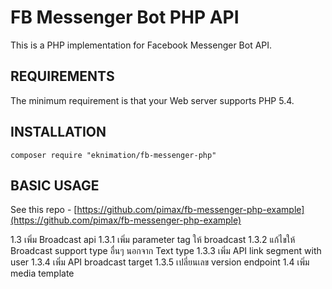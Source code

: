 FB Messenger Bot PHP API
========================

This is a PHP implementation for Facebook Messenger Bot API.

REQUIREMENTS
------------
The minimum requirement is that your Web server supports PHP 5.4.

INSTALLATION
------------

```
composer require "eknimation/fb-messenger-php"
```

BASIC USAGE
------------
See this repo - [https://github.com/pimax/fb-messenger-php-example](https://github.com/pimax/fb-messenger-php-example)

1.3 เพิ่ม Broadcast api
1.3.1 เพิ่ม parameter tag ให้ broadcast
1.3.2 แก้ไขให้ Broadcast support type อื่นๆ นอกจาก Text type
1.3.3 เพิ่ม API link segment with user
1.3.4 เพิ่ม API broadcast target
1.3.5 เปลี่ยนเลข version endpoint
1.4 เพิ่ม media template